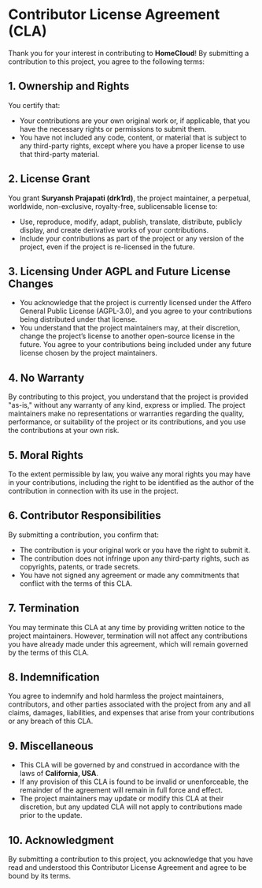 # Contributor License Agreement (CLA)

Thank you for your interest in contributing to **HomeCloud**! By submitting a contribution to this project, you agree to the following terms:

## 1. Ownership and Rights

You certify that:

- Your contributions are your own original work or, if applicable, that you have the necessary rights or permissions to submit them.
- You have not included any code, content, or material that is subject to any third-party rights, except where you have a proper license to use that third-party material.

## 2. License Grant

You grant **Suryansh Prajapati (drk1rd)**, the project maintainer, a perpetual, worldwide, non-exclusive, royalty-free, sublicensable license to:

- Use, reproduce, modify, adapt, publish, translate, distribute, publicly display, and create derivative works of your contributions.
- Include your contributions as part of the project or any version of the project, even if the project is re-licensed in the future.

## 3. Licensing Under AGPL and Future License Changes

- You acknowledge that the project is currently licensed under the Affero General Public License (AGPL-3.0), and you agree to your contributions being distributed under that license.
- You understand that the project maintainers may, at their discretion, change the project’s license to another open-source license in the future. You agree to your contributions being included under any future license chosen by the project maintainers.

## 4. No Warranty

By contributing to this project, you understand that the project is provided "as-is," without any warranty of any kind, express or implied. The project maintainers make no representations or warranties regarding the quality, performance, or suitability of the project or its contributions, and you use the contributions at your own risk.

## 5. Moral Rights

To the extent permissible by law, you waive any moral rights you may have in your contributions, including the right to be identified as the author of the contribution in connection with its use in the project.

## 6. Contributor Responsibilities

By submitting a contribution, you confirm that:

- The contribution is your original work or you have the right to submit it.
- The contribution does not infringe upon any third-party rights, such as copyrights, patents, or trade secrets.
- You have not signed any agreement or made any commitments that conflict with the terms of this CLA.

## 7. Termination

You may terminate this CLA at any time by providing written notice to the project maintainers. However, termination will not affect any contributions you have already made under this agreement, which will remain governed by the terms of this CLA.

## 8. Indemnification

You agree to indemnify and hold harmless the project maintainers, contributors, and other parties associated with the project from any and all claims, damages, liabilities, and expenses that arise from your contributions or any breach of this CLA.

## 9. Miscellaneous

- This CLA will be governed by and construed in accordance with the laws of **California, USA**.
- If any provision of this CLA is found to be invalid or unenforceable, the remainder of the agreement will remain in full force and effect.
- The project maintainers may update or modify this CLA at their discretion, but any updated CLA will not apply to contributions made prior to the update.

## 10. Acknowledgment

By submitting a contribution to this project, you acknowledge that you have read and understood this Contributor License Agreement and agree to be bound by its terms.